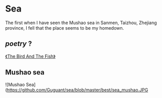 # Sea

The first when I have seen the Mushao sea in Sanmen, Taizhou, Zhejiang province, I fell that the place seems to be my homedown.

## *poetry* ?

[《The Bird And The Fish》](https://sun-yiming.gitbook.io/bird-and-fish/)

## Mushao sea

![Mushao Sea](https://github.com/Guguant/sea/blob/master/best/sea_mushao.JPG
